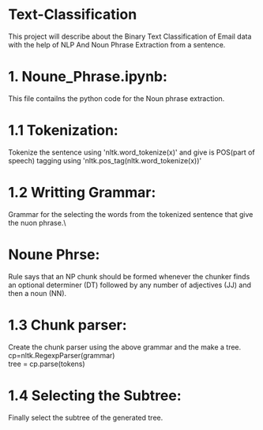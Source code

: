 # Text-Classification
This project will describe about the Binary Text Classification of Email data with the help of NLP 
And Noun Phrase Extraction from a sentence.
# 1. Noune_Phrase.ipynb: 
This file contailns the python code for the Noun phrase extraction.
# 1.1 Tokenization:
Tokenize the sentence using 'nltk.word_tokenize(x)' and give is POS(part of speech) tagging using 'nltk.pos_tag(nltk.word_tokenize(x))'
# 1.2 Writting Grammar:
Grammar for the selecting the words from the tokenized sentence that give the nuon phrase.\
# Noune Phrse: 
Rule says that an NP chunk should be formed whenever the chunker finds an optional determiner (DT) followed by any number of adjectives (JJ) and then a noun (NN).
# 1.3 Chunk parser:
Create the chunk parser using the above grammar and the make a tree.\
cp=nltk.RegexpParser(grammar)\
tree = cp.parse(tokens)

# 1.4 Selecting the Subtree:
Finally select the subtree of the generated tree.
